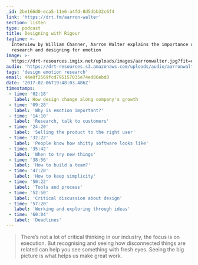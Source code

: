 ```yaml
---
_id: 2be166d0-eca5-11e6-a4fd-8d5dbb32c6f4
link: 'https://drt.fm/aarron-walter'
section: listen
type: podcast
title: Designing with Rigour
tagline: >-
  Interview by William Channer, Aarron Walter explains the importance of
  research and designing for emotion
image: >-
  https://drt-resources.imgix.net/uploads/images/aarronwalter.jpg?fit=crop&w=450&h=500
audio: 'https://drt-resources.s3.amazonaws.com/uploads/audio/aarronwalter.mp3'
tags: 'design emotion research'
email: 44e8f2569fcd795157035e74ed86ebd8
date: '2017-02-06T19:48:03.486Z'
timestamps:
 - time: '02:18'
   label: How design change along company's growth
 - time: '09:28'
   label: 'Why is emotion important?'
 - time: '14:10'
   label: 'Research, talk to customers'
 - time: '24:20'
   label: 'Selling the product to the right user'
 - time: '32:22'
   label: 'People know how shitty software looks like'
 - time: '35:42'
   label: 'When to try new things'
 - time: '38:56'
   label: 'How to build a team?'
 - time: '47:20'
   label: 'How to keep simplicity'
 - time: '50:22'
   label: 'Tools and process'
 - time: '52:50'
   label: 'Critical discussion about design'
 - time: '57:20'
   label: 'Working and exploring through ideas'
 - time: '60:04'
   label: 'Deadlines'
---
```

> There’s not a lot of critical thinking in our industry, the focus is on execution. But recognising and seeing how disconnected things are related can help you see something with fresh eyes. Seeing the big picture is what helps us make great work.


